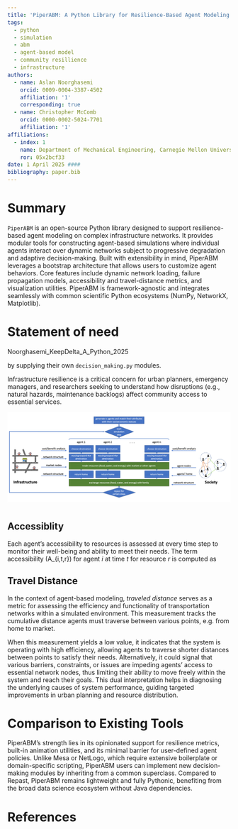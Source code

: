 ```yaml
---
title: 'PiperABM: A Python Library for Resilience-Based Agent Modeling'
tags:
  - python
  - simulation
  - abm
  - agent-based model
  - community resillience
  - infrastructure
authors:
  - name: Aslan Noorghasemi 
    orcid: 0009-0004-3387-4502
    affiliation: '1'
    corresponding: true
  - name: Christopher McComb
    orcid: 0000-0002-5024-7701
    affiliation: '1'
affiliations:
  - index: 1
    name: Department of Mechanical Engineering, Carnegie Mellon University, USA
    ror: 05x2bcf33
date: 1 April 2025 ####
bibliography: paper.bib
---
```


# Summary

`PiperABM` is an open-source Python library designed to support resilience-based agent modeling on complex infrastructure networks. It provides modular tools for constructing agent-based simulations where individual agents interact over dynamic networks subject to progressive degradation and adaptive decision-making. Built with extensibility in mind, PiperABM leverages a bootstrap architecture that allows users to customize agent behaviors. Core features include dynamic network loading, failure propagation models, accessibility and travel-distance metrics, and visualization utilities. PiperABM is framework-agnostic and integrates seamlessly with common scientific Python ecosystems (NumPy, NetworkX, Matplotlib).

# Statement of need


Noorghasemi_KeepDelta_A_Python_2025

 by supplying their own `decision_making.py` modules.

Infrastructure resilience is a critical concern for urban planners, emergency managers, and researchers seeking to understand how disruptions (e.g., natural hazards, maintenance backlogs) affect community access to essential services.

![The computational model emulates the relation between the elements of infrastructure and social networks.](./assets/interconnected.png)

# 

## Accessiblity

Each agent’s accessibility to resources is assessed at every time step to monitor their well-being and ability to meet their needs. The term accessibility \(A_{i,t,r}\) for agent *i* at time *t* for resource *r* is computed as

## Travel Distance

In the context of agent-based modeling, *traveled distance* serves as a metric for assessing the efficiency and functionality of transportation networks within a simulated environment. This measurement tracks the cumulative distance agents must traverse between various points, e.g. from home to market. 

When this measurement yields a low value, it indicates that the system is operating with high efficiency, allowing agents to traverse shorter distances between points to satisfy their needs. Alternatively, it could signal that various barriers, constraints, or issues are impeding agents’ access to essential network nodes, thus limiting their ability to move freely within the system and reach their goals. This dual interpretation helps in diagnosing the underlying causes of system performance, guiding targeted improvements in urban planning and resource distribution.

# Comparison to Existing Tools

PiperABM’s strength lies in its opinionated support for resilience metrics, built-in animation utilities, and its minimal barrier for user-defined agent policies. Unlike Mesa or NetLogo, which require extensive boilerplate or domain-specific scripting, PiperABM users can implement new decision-making modules by inheriting from a common superclass. Compared to Repast, PiperABM remains lightweight and fully Pythonic, benefiting from the broad data science ecosystem without Java dependencies.

# References